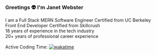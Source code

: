 ### Greetings 👽 I'm Janet Webster

I am a Full Stack MERN Software Engineer Certified from UC Berkeley<br />
Front End Developer Certified from Skillcrush<br />
18 years of experience in the tech industry<br />
20+ years of professional career experience<br />
<br />
Active Coding Time: [![wakatime](https://wakatime.com/badge/user/5829d3fb-d499-4e31-bed0-2d4b3e092db3.svg)](https://wakatime.com/@5829d3fb-d499-4e31-bed0-2d4b3e092db3)

<!--
![wakatime coding](https://wakatime.com/share/@Twixmixy/03cf3f49-0a62-487f-8c22-dadce8bf7674.png)


**TwixmixyJanet/TwixmixyJanet** is a ✨ _special_ ✨ repository because its `README.md` (this file) appears on your GitHub profile.

Here are some ideas to get you started:

- 🔭 I’m currently working on ...
- 🌱 I’m currently learning ...
- 👯 I’m looking to collaborate on ...
- 🤔 I’m looking for help with ...
- 💬 Ask me about ...
- 📫 How to reach me: ...
- 😄 Pronouns: ...
- ⚡ Fun fact: ...
-->
